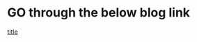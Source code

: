 # GO through the below blog link
[title](https://itsdevopsworld.com/f/install-jenkins-using-vagrant)
